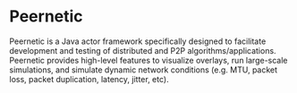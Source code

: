 # Peernetic

Peernetic is a Java actor framework specifically designed to facilitate development and testing of distributed and P2P algorithms/applications. Peernetic provides high-level features to visualize overlays, run large-scale simulations, and simulate dynamic network conditions (e.g. MTU, packet loss, packet duplication, latency, jitter, etc).